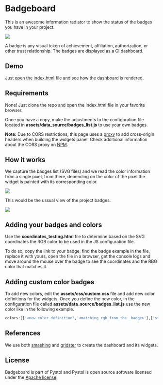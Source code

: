 
# Badgeboard

This is an awesome information radiator
to show the status of the badges you
have in your project.

![](https://raw.githubusercontent.com/pystol/badgeboard/master/assets/images/badgeboard.png)

A badge is any visual token of achievement,
affiliation, authorization, or other trust
relationship.
The badges are displayed as a CI dashboard.

## Demo

Just [open the index.html](https://www.pystol.org/badgeboard)
file and see how the dashboard is rendered.

## Requirements

None! Just clone the repo and open the index.html file
in your favorite browser.

Once you have a copy, make the adjustments to the configuration
file located in **assets/data_source/badges_list.js** to use your
own badges.

**Note:** Due to CORS restrictions, this page uses a
[proxy](https://cors-anywhere.herokuapp.com/)
to add cross-origin headers when building the widgets panel.
Check additional information about the CORS proxy on
[NPM](https://www.npmjs.com/package/cors-anywhere).

## How it works

We capture the badges list (SVG files) and
we read the color information from a single pixel,
from there, depending on the color of the pixel the
widget is painted with its corresponding color.

![](https://raw.githubusercontent.com/pystol/badgeboard/master/assets/images/measure.png)

This would be the ussual view of the project badges.

![](https://raw.githubusercontent.com/pystol/badgeboard/master/assets/images/badges.png)

## Adding your badges and colors

Use the **coordinates_testing.html** file
to determine based on the SVG coordinates
the RGB color to be used in the JS configuration
file.

To do so, copy the link to your badge, find the
badge example in the file, replace it with yours,
open the file in a browser, get the console logs
and move around the mouse over the badge to see
the coordinates and the RBG color that matches it.

## Adding custom color badges

To add new colors, edit the **assets/css/custom.css** file and
add new color definitions for the widgets. Once
you define the new color, in the configuration file
called **assets/data_source/badges_list.js**
use the new color like in the following example.

```bash
colors:[['<new_color_definition','<matching_rgb_from_the _badge>'],['status-good','48,196,82']],
```

## References

We use both [smashing](https://github.com/smashing/smashing)
and [gridster](https://github.com/ducksboard/gridster.js)
to create the dashboard and its widgets.

## License

Badgeboard is part of Pystol and Pystol is
open source software licensed under the
[Apache license](LICENSE).
